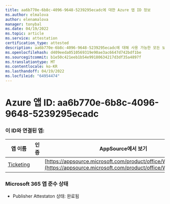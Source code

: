 ```yaml
---
title: aa6b770e-6b8c-4096-9648-5239295ecadc에 대한 Azure 앱 ID 정보
ms.author: elmalova
author: elenamalova
manager: tonybal
ms.date: 04/19/2022
ms.topic: article
ms.service: attestation
certification_type: attested
description: aa6b770e-6b8c-4096-9648-5239295ecadc에 대해 사용 가능한 모든 보안 및 규정 준수 정보입니다.
ms.openlocfilehash: d409eeda0510569319e90ae3ac6647d742bdf1be
ms.sourcegitcommit: b1e50c421eeb1b54e99180634217d3df35a4897f
ms.translationtype: MT
ms.contentlocale: ko-KR
ms.lasthandoff: 04/19/2022
ms.locfileid: "64954474"
---
```

# <a name="azure-app-id-aa6b770e-6b8c-4096-9648-5239295ecadc"></a>Azure 앱 ID: aa6b770e-6b8c-4096-9648-5239295ecadc


### <a name="apps-associated-with-this-id"></a>이 ID와 연결된 앱:
| **앱 이름** | **인증** | **AppSource에서 보기** |
|--------------|---------------|-----------------------|
| [Ticketing](../forward/WA200003945.md) |  | [https://appsource.microsoft.com/product/office/WA200003945](https://appsource.microsoft.com/product/office/WA200003945) |

### <a name="microsoft-365-app-compliance-status"></a>Microsoft 365 앱 준수 상태
- Publisher Attestaton 상태: 완료됨
